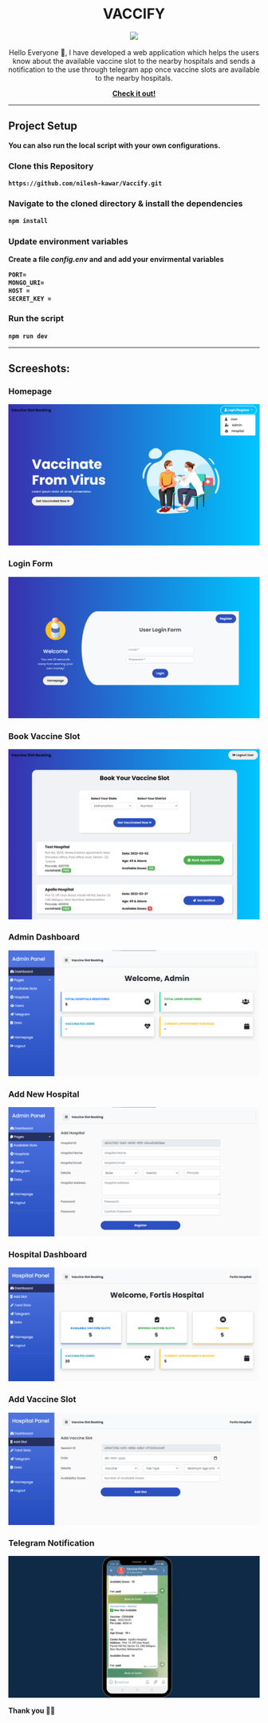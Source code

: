 <h1 align="center"> VACCIFY <br>
</h1>
<p align="center">
 <img src="https://camo.githubusercontent.com/a3ddc56e11d8ceead4484434d8d24835f9de610c940f6886338f5df93631285b/68747470733a2f2f76697369746f722d62616467652e6c616f62692e6963752f62616467653f706167655f69643d76616363696e652d617661696c6162696c6974792d74656c656772616d2d6e6f746966696572" /> </p>

<p align="center"> 
Hello Everyone 👋,
I have developed a web application which helps the users know about the available vaccine slot to the nearby hospitals and sends a notification to the use through telegram app once vaccine slots are available to the nearby hospitals.
</p>
 
 <p align="center"><b><a target="_blank" href="https://vaccify.herokuapp.com/">Check it out!</a><b></p>
 
<hr>
 
 ## Project Setup
 You can also run the local script with your own configurations.
 
 ### Clone this Repository
 ```
https://github.com/nilesh-kawar/Vaccify.git
 ```
 
 ### Navigate to the cloned directory & install the dependencies
 ```bash
 npm install
 ```
 
 ### Update environment variables
 Create a file <i>config.env</i> and and add your envirmental variables
 ```
PORT= 
MONGO_URI= 
HOST =  
SECRET_KEY =  
 ```
 
 ### Run the script
 ```bash
 npm run dev
 ```
 
 <hr>
 
 
 ## Screeshots:
 
  <h3>Homepage</h3>
 <img src="https://github.com/nilesh-kawar/Vaccify/blob/main/screenshots/1-Homepage.png"/>
  
  
  <h3>Login Form</h3>
 <img src="https://github.com/nilesh-kawar/Vaccify/blob/main/screenshots/2-1-Login.png"/>
    
  <h3>Book Vaccine Slot</h3>
 <img src="https://github.com/nilesh-kawar/Vaccify/blob/main/screenshots/User-New-Page.png"/>
    
  <h3>Admin Dashboard</h3>
 <img src="https://github.com/nilesh-kawar/Vaccify/blob/main/screenshots/3-1-Admin-Dashboard.png"/>
    
  <h3>Add New Hospital</h3>
 <img src="https://github.com/nilesh-kawar/Vaccify/blob/main/screenshots/3-2-Add-Hospital.png"/>
    
  <h3>Hospital Dashboard</h3>
 <img src="https://github.com/nilesh-kawar/Vaccify/blob/main/screenshots/4-1-Hospital-Dashboard.png"/>
    
  <h3>Add Vaccine Slot</h3>
 <img src="https://github.com/nilesh-kawar/Vaccify/blob/main/screenshots/4-2-1-Add-slot.png"/>
    
  <h3>Telegram Notification</h3>
 <img src="https://github.com/nilesh-kawar/Vaccify/blob/main/screenshots/Add%20a%20headingwef.png"/>
    
 
 Thank you 🙏🏻
 

